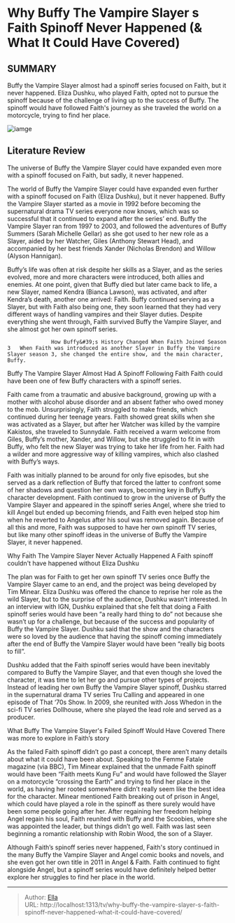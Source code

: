 # Why Buffy The Vampire Slayer s Faith Spinoff Never Happened (&amp; What It Could Have Covered)


## SUMMARY 



  Buffy the Vampire Slayer almost had a spinoff series focused on Faith, but it never happened.   Eliza Dushku, who played Faith, opted not to pursue the spinoff because of the challenge of living up to the success of Buffy.   The spinoff would have followed Faith&#39;s journey as she traveled the world on a motorcycle, trying to find her place.  

![iamge](https://static1.srcdn.com/wordpress/wp-content/uploads/2024/01/buffy-serious-and-faith-scared-in-buffy-the-vampire-slayer.jpeg)

## Literature Review
The universe of Buffy the Vampire Slayer could have expanded even more with a spinoff focused on Faith, but sadly, it never happened.




The world of Buffy the Vampire Slayer could have expanded even further with a spinoff focused on Faith (Eliza Dushku), but it never happened. Buffy the Vampire Slayer started as a movie in 1992 before becoming the supernatural drama TV series everyone now knows, which was so successful that it continued to expand after the series’ end. Buffy the Vampire Slayer ran from 1997 to 2003, and followed the adventures of Buffy Summers (Sarah Michelle Gellar) as she got used to her new role as a Slayer, aided by her Watcher, Giles (Anthony Stewart Head), and accompanied by her best friends Xander (Nicholas Brendon) and Willow (Alyson Hannigan).




Buffy’s life was often at risk despite her skills as a Slayer, and as the series evolved, more and more characters were introduced, both allies and enemies. At one point, given that Buffy died but later came back to life, a new Slayer, named Kendra (Bianca Lawson), was activated, and after Kendra’s death, another one arrived: Faith. Buffy continued serving as a Slayer, but with Faith also being one, they soon learned that they had very different ways of handling vampires and their Slayer duties. Despite everything she went through, Faith survived Buffy the Vampire Slayer, and she almost got her own spinoff series.

                  How Buffy&#39;s History Changed When Faith Joined Season 3   When Faith was introduced as another Slayer in Buffy the Vampire Slayer season 3, she changed the entire show, and the main character, Buffy.    


 Buffy The Vampire Slayer Almost Had A Spinoff Following Faith 
Faith could have been one of few Buffy characters with a spinoff series.
          




Faith came from a traumatic and abusive background, growing up with a mother with alcohol abuse disorder and an absent father who owed money to the mob. Unsurprisingly, Faith struggled to make friends, which continued during her teenage years. Faith showed great skills when she was activated as a Slayer, but after her Watcher was killed by the vampire Kakistos, she traveled to Sunnydale. Faith received a warm welcome from Giles, Buffy’s mother, Xander, and Willow, but she struggled to fit in with Buffy, who felt the new Slayer was trying to take her life from her. Faith had a wilder and more aggressive way of killing vampires, which also clashed with Buffy’s ways.

Faith was initially planned to be around for only five episodes, but she served as a dark reflection of Buffy that forced the latter to confront some of her shadows and question her own ways, becoming key in Buffy’s character development. Faith continued to grow in the universe of Buffy the Vampire Slayer and appeared in the spinoff series Angel, where she tried to kill Angel but ended up becoming friends, and Faith even helped stop him when he reverted to Angelus after his soul was removed again. Because of all this and more, Faith was supposed to have her own spinoff TV series, but like many other spinoff ideas in the universe of Buffy the Vampire Slayer, it never happened.






 Why Faith The Vampire Slayer Never Actually Happened 
A Faith spinoff couldn&#39;t have happened without Eliza Dushku
         

The plan was for Faith to get her own spinoff TV series once Buffy the Vampire Slayer came to an end, and the project was being developed by Tim Minear. Eliza Dushku was offered the chance to reprise her role as the wild Slayer, but to the surprise of the audience, Dushku wasn’t interested. In an interview with IGN, Dushku explained that she felt that doing a Faith spinoff series would have been “a really hard thing to do” not because she wasn’t up for a challenge, but because of the success and popularity of Buffy the Vampire Slayer. Dushku said that the show and the characters were so loved by the audience that having the spinoff coming immediately after the end of Buffy the Vampire Slayer would have been “really big boots to fill”.




Dushku added that the Faith spinoff series would have been inevitably compared to Buffy the Vampire Slayer, and that even though she loved the character, it was time to let her go and pursue other types of projects. Instead of leading her own Buffy the Vampire Slayer spinoff, Dushku starred in the supernatural drama TV series Tru Calling and appeared in one episode of That ‘70s Show. In 2009, she reunited with Joss Whedon in the sci-fi TV series Dollhouse, where she played the lead role and served as a producer.



 What Buffy The Vampire Slayer&#39;s Failed Spinoff Would Have Covered 
There was more to explore in Faith’s story
          

As the failed Faith spinoff didn’t go past a concept, there aren’t many details about what it could have been about. Speaking to the Femme Fatale magazine (via BBC), Tim Minear explained that the unmade Faith spinoff would have been “Faith meets Kung Fu” and would have followed the Slayer on a motorcycle “crossing the Earth” and trying to find her place in the world, as having her rooted somewhere didn’t really seem like the best idea for the character. Minear mentioned Faith breaking out of prison in Angel, which could have played a role in the spinoff as there surely would have been some people going after her. After regaining her freedom helping Angel regain his soul, Faith reunited with Buffy and the Scoobies, where she was appointed the leader, but things didn’t go well. Faith was last seen beginning a romantic relationship with Robin Wood, the son of a Slayer.




Although Faith’s spinoff series never happened, Faith&#39;s story continued in the many Buffy the Vampire Slayer and Angel comic books and novels, and she even got her own title in 2011 in Angel &amp; Faith. Faith continued to fight alongside Angel, but a spinoff series would have definitely helped better explore her struggles to find her place in the world.



---

> Author: [Ella](https://instagram.hk.cn/)  
> URL: http://localhost:1313/tv/why-buffy-the-vampire-slayer-s-faith-spinoff-never-happened-what-it-could-have-covered/  

